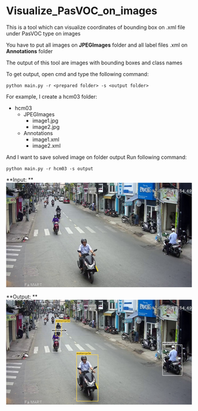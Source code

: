 # Visualize_PasVOC_on_images
This is a tool which can visualize coordinates of bounding box on .xml file under PasVOC type on images

You have to put all images on **JPEGImages** folder and all label files .xml on **Annotations** folder

The output of this tool are images with bounding boxes and class names

To get output, open cmd and type the following command:

```
python main.py -r <prepared folder> -s <output folder>
```

For example, I create a hcm03 folder:
* hcm03
  * JPEGImages
    * image1.jpg
    * image2.jpg
  * Annotations
    * image1.xml
    * image2.xml

And I want to save solved image on folder output
Run following command:

```
python main.py -r hcm03 -s output
```

**Input: **
![Input](/hcm03/JPEGImages/000000193.jpg)

**Output: **
![Output](/output/000000193.jpg)


